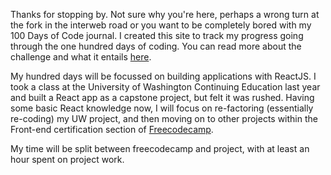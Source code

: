 Thanks for stopping by. Not sure why you're here, perhaps a wrong turn at the fork in the interweb road or you want to be completely bored with my 100 Days of Code journal. I created this site to track my progress going through the one hundred days of coding. You can read more about the challenge and what it entails [here](https://www.100daysofcode.com/). 

My hundred days will be focussed on building applications with ReactJS. I took a class at the University of Washington Continuing Education last year and built a React app as a capstone project, but felt it was rushed. Having some basic React knowledge now, I will focus on re-factoring (essentially re-coding) my UW project, and then moving on to other projects within the Front-end certification section of [Freecodecamp](http://freecodecamp.com). 

My time will be split between freecodecamp and project, with at least an hour spent on project work. 
